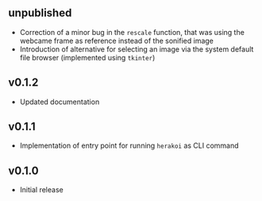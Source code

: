 ## unpublished
* Correction of a minor bug in the `rescale` function, that was using the webcame frame as reference instead of the sonified image
* Introduction of alternative for selecting an image via the system default file browser (implemented using `tkinter`)

## v0.1.2
* Updated documentation

## v0.1.1
* Implementation of entry point for running `herakoi` as CLI command

## v0.1.0 
* Initial release
